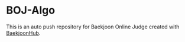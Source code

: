 # BOJ-Algo
This is an auto push repository for Baekjoon Online Judge created with [BaekjoonHub](https://github.com/BaekjoonHub/BaekjoonHub).
